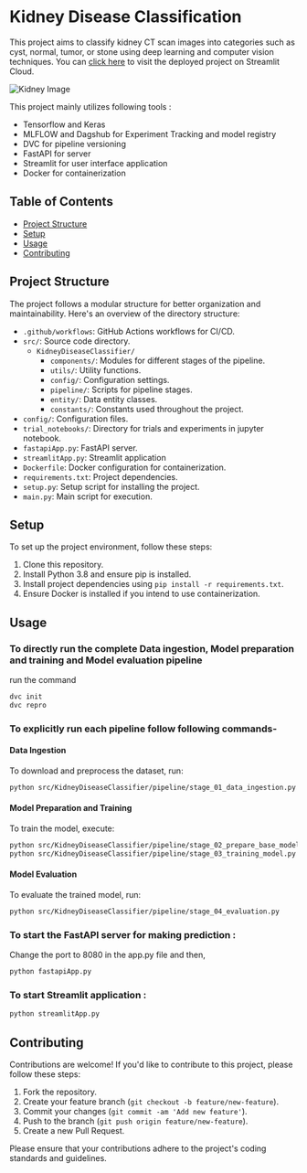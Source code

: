 # Kidney Disease Classification

This project aims to classify kidney CT scan images into categories such as cyst, normal, tumor, or stone using deep learning and computer vision techniques.
You can [click here](https://kidneydisease-classification.streamlit.app/) to visit the deployed project on Streamlit Cloud.

![Kidney Image](https://imgs.search.brave.com/AHHVok0K1oNVjieNXXUl6pUOW-T4FJQKrZ1xJDkffio/rs:fit:860:0:0:0/g:ce/aHR0cHM6Ly9pbWcu/ZnJlZXBpay5jb20v/ZnJlZS1waG90by9o/dW1hbi1raWRuZXlz/LWZsYXQtY3JlYXRp/dmUtaWxsdXN0cmF0/aW9uLWdlbmVyYXRp/dmUtYWlfMTY5MDE2/LTI5MDUxLmpwZz9z/aXplPTYyNiZleHQ9/anBn)

This project mainly utilizes following tools :

- Tensorflow and Keras
- MLFLOW and Dagshub for Experiment Tracking and model registry
- DVC for pipeline versioning
- FastAPI for server
- Streamlit for user interface application
- Docker for containerization

## Table of Contents

- [Project Structure](#project-structure)
- [Setup](#setup)
- [Usage](#usage)
- [Contributing](#contributing)

## Project Structure

The project follows a modular structure for better organization and maintainability. Here's an overview of the directory structure:

- `.github/workflows`: GitHub Actions workflows for CI/CD.
- `src/`: Source code directory.
  - `KidneyDiseaseClassifier/`
    - `components/`: Modules for different stages of the pipeline.
    - `utils/`: Utility functions.
    - `config/`: Configuration settings.
    - `pipeline/`: Scripts for pipeline stages.
    - `entity/`: Data entity classes.
    - `constants/`: Constants used throughout the project.
- `config/`: Configuration files.
- `trial_notebooks/`: Directory for trials and experiments in jupyter notebook.
- `fastapiApp.py`: FastAPI server.
- `streamlitApp.py`: Streamlit application
- `Dockerfile`: Docker configuration for containerization.
- `requirements.txt`: Project dependencies.
- `setup.py`: Setup script for installing the project.
- `main.py`: Main script for execution.

## Setup

To set up the project environment, follow these steps:

1. Clone this repository.
2. Install Python 3.8 and ensure pip is installed.
3. Install project dependencies using `pip install -r requirements.txt`.
4. Ensure Docker is installed if you intend to use containerization.

## Usage

### To directly run the complete Data ingestion, Model preparation and training and Model evaluation pipeline

run the command

```bash
dvc init
dvc repro
```

### To explicitly run each pipeline follow following commands-

#### Data Ingestion

To download and preprocess the dataset, run:

```bash
python src/KidneyDiseaseClassifier/pipeline/stage_01_data_ingestion.py
```

#### Model Preparation and Training

To train the model, execute:

```bash
python src/KidneyDiseaseClassifier/pipeline/stage_02_prepare_base_model.py
python src/KidneyDiseaseClassifier/pipeline/stage_03_training_model.py
```

#### Model Evaluation

To evaluate the trained model, run:

```bash
python src/KidneyDiseaseClassifier/pipeline/stage_04_evaluation.py
```

### To start the FastAPI server for making prediction :

Change the port to 8080 in the app.py file and then,

```bash
python fastapiApp.py
```
### To start Streamlit application :

```bash
python streamlitApp.py
```

## Contributing

Contributions are welcome! If you'd like to contribute to this project, please follow these steps:

1. Fork the repository.
2. Create your feature branch (`git checkout -b feature/new-feature`).
3. Commit your changes (`git commit -am 'Add new feature'`).
4. Push to the branch (`git push origin feature/new-feature`).
5. Create a new Pull Request.

Please ensure that your contributions adhere to the project's coding standards and guidelines.
